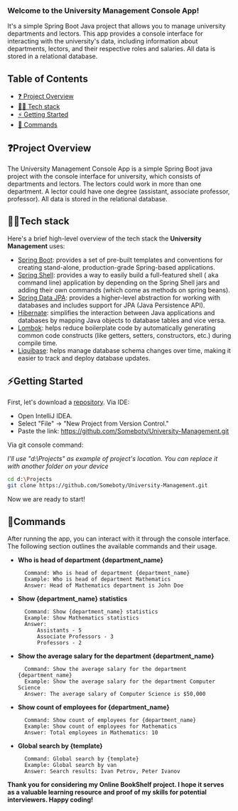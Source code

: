 <h3>Welcome to the University Management Console App!</h3> It's a simple Spring Boot Java project that allows you to manage university departments and lectors. This app provides a console interface for interacting with the university's data, including information about departments, lectors, and their respective roles and salaries. All data is stored in a relational database.

## Table of Contents

* [❓ Project Overview](#project-overview)
* [👨‍💻 Tech stack](#tech-stack)
* [⚡️ Getting Started](#getting-started)
* [📝 Commands <a name="commands"></a>](#commands)

## ❓Project Overview

The University Management Console App is a simple Spring Boot java project with the console interface for university, which consists of departments and lectors. The lectors could work in more than one department. A lector could have one degree (assistant, associate professor, professor).
All data is stored in the relational database.


## 👨‍💻Tech stack

Here's a brief high-level overview of the tech stack the **University Management** uses:

- [Spring Boot](https://spring.io/projects/spring-boot): provides a set of pre-built templates and conventions for creating stand-alone, production-grade Spring-based applications.
- [Spring Shell](https://spring.io/projects/spring-shell): provides a way to easily build a full-featured shell ( aka command line) application by depending on the Spring Shell jars and adding their own commands (which come as methods on spring beans).
- [Spring Data JPA](https://docs.spring.io/spring-data/jpa/docs/current/reference/html/): provides a higher-level abstraction for working with databases and includes support for JPA (Java Persistence API).
- [Hibernate](https://hibernate.org/): simplifies the interaction between Java applications and databases by mapping Java objects to database tables and vice versa.
- [Lombok](https://projectlombok.org/): helps reduce boilerplate code by automatically generating common code constructs (like getters, setters, constructors, etc.) during compile time.
- [Liquibase](https://www.liquibase.org/): helps manage database schema changes over time, making it easier to track and deploy database updates.

## ⚡️Getting Started

First, let's download a [repository](https://github.com/Someboty/University-Management).
Via IDE:
- Open IntelliJ IDEA.
- Select "File" -> "New Project from Version Control."
- Paste the link: https://github.com/Someboty/University-Management.git

Via git console command:

*I'll use "d:\Projects" as example of project's location. You can replace it with another folder on your device*

```bash
cd d:\Projects
git clone https://github.com/Someboty/University-Management.git
```
Now we are ready to start!

## 📝Commands

After running the app, you can interact with it through the console interface. The following section outlines the available commands and their usage.

- **Who is head of department {department_name}**

        Command: Who is head of department {department_name}
        Example: Who is head of department Mathematics
        Answer: Head of Mathematics department is John Doe

- **Show {department_name} statistics**

        Command: Show {department_name} statistics
        Example: Show Mathematics statistics
        Answer:
            Assistants - 5
            Associate Professors - 3
            Professors - 2

- **Show the average salary for the department {department_name}**

        Command: Show the average salary for the department {department_name}
        Example: Show the average salary for the department Computer Science
        Answer: The average salary of Computer Science is $50,000

- **Show count of employees for {department_name}**

        Command: Show count of employees for {department_name}
        Example: Show count of employees for Mathematics
        Answer: Total employees in Mathematics: 10

- **Global search by {template}**

        Command: Global search by {template}
        Example: Global search by van
        Answer: Search results: Ivan Petrov, Peter Ivanov


**Thank you for considering my Online BookShelf project. I hope it serves as a valuable learning resource and proof of my skills for potential interviewers. Happy coding!**
